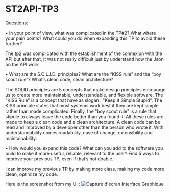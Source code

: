 # ST2API-TP3
Questions:

• In your point of view, what was complicated in the TP#2? What where your pain points?
What could you do when expanding this TP to avoid these further?

The tp2 was complicated with the establishment of the connexion with the API but after that, it was not really difficult just by understand how the Json on the API work

• What are the S.O.L.I.D. principles? What are the “KISS rule” and the “boy scout rule”? What’s
clean code, clean architecture?

The SOLID principles are 5 concepts that make design principles encourage us to create more maintainable, understandable, and flexible software. The "KISS Rule" is a 
concept that have as slogan : "Keep It Simple Stupid". The KISS principle states that most systems work best if they are kept simple rather than made complicated. Finally, 
the "boy scout rule" is a rule that stipule to always leave the code better than you found it. All these rules are made to keep a clean code and a clean architecture.
A clean code can be read and improved by a developer other than the person who wrote it. With understandability comes readability, ease of change, extensibility and maintainability.

• How would you expand this code? What can you add to the software you build to make it
more useful, reliable, relevant to the user? Find 5 ways to improve your previous TP, even if
that’s not doable.

I can improve my previous TP by making more class, making my code more clean, optimize my code.

Here is the screenshot from my UI : 
![Capture d'écran Interface Graphique](https://user-images.githubusercontent.com/66835287/178751162-5bcccdf7-4929-410b-b1cf-d4ab84274ba1.jpg)
